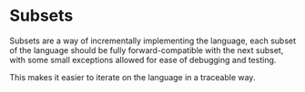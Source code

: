 # Subsets

Subsets are a way of incrementally implementing the language, each subset of the language should be fully forward-compatible with the next subset, with some small exceptions allowed for ease of debugging and testing.

This makes it easier to iterate on the language in a traceable way.
